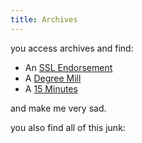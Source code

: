```yaml
---
title: Archives
---
```


you access archives and find:

* An [SSL Endorsement](https://netrunnerdb.com/en/card/21038)
* A [Degree Mill](https://netrunnerdb.com/en/card/21055)
* A [15 Minutes](https://netrunnerdb.com/en/card/09004)

and make me very sad.

you also find all of this junk:
